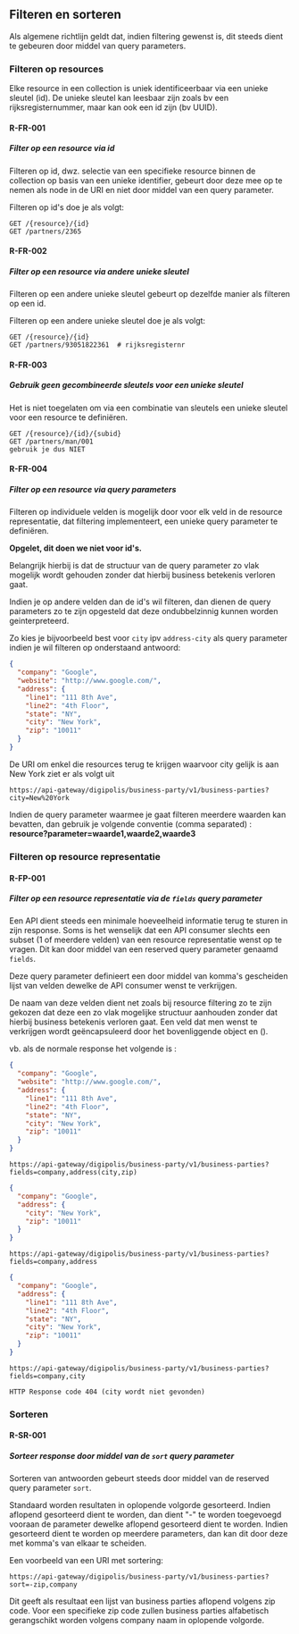 ## Filteren en sorteren

Als algemene richtlijn geldt dat, indien filtering gewenst is, dit steeds dient te gebeuren door middel van query parameters.

### Filteren op resources
Elke resource in een collection is uniek identificeerbaar via een unieke sleutel (id).
De unieke sleutel kan leesbaar zijn zoals bv een rijksregisternummer, maar kan ook een id zijn (bv UUID).

#### R-FR-001
##### Filter op een resource via id
Filteren op id, dwz. selectie van een specifieke resource binnen de collection op basis van een unieke identifier, gebeurt door deze mee op te nemen als node in de URI en niet door middel van een query parameter.

Filteren op id's doe je als volgt:
``` prettyprint
GET /{resource}/{id}
GET /partners/2365
```
#### R-FR-002
##### Filter op een resource via andere unieke sleutel
Filteren op een andere unieke sleutel gebeurt op dezelfde manier als filteren op een id.

Filteren op een andere unieke sleutel doe je als volgt:
``` prettyprint
GET /{resource}/{id}
GET /partners/93051822361  # rijksregisternr
```

#### R-FR-003
##### Gebruik geen gecombineerde sleutels voor een unieke sleutel
Het is niet toegelaten om via een combinatie van sleutels een unieke sleutel voor een resource te definiëren.

``` prettyprint
GET /{resource}/{id}/{subid}
GET /partners/man/001
gebruik je dus NIET
```

#### R-FR-004
##### Filter op een resource via query parameters
Filteren op individuele velden is mogelijk door voor elk veld in de resource representatie, dat filtering implementeert, een unieke query parameter te definiëren.

**Opgelet, dit doen we niet voor id's.**  

Belangrijk hierbij is dat de structuur van de query parameter zo vlak mogelijk wordt gehouden zonder dat hierbij business betekenis verloren gaat. 

Indien je op andere velden dan de id's wil filteren, dan dienen de query parameters zo te zijn opgesteld dat deze ondubbelzinnig kunnen worden geinterpreteerd.

Zo kies je bijvoorbeeld best voor `city` ipv `address-city` als query parameter indien je wil filteren op onderstaand antwoord:
```json
{
  "company": "Google",
  "website": "http://www.google.com/",
  "address": {
    "line1": "111 8th Ave",
    "line2": "4th Floor",
    "state": "NY",
    "city": "New York",
    "zip": "10011"
  }
}
```

De URI om enkel die resources terug te krijgen waarvoor city gelijk is aan New York ziet er als volgt uit
``` prettyprint
https://api-gateway/digipolis/business-party/v1/business-parties?city=New%20York
```

Indien de query parameter waarmee je gaat filteren meerdere waarden kan bevatten, dan gebruik je volgende conventie (comma separated) : **resource?parameter=waarde1,waarde2,waarde3** 

### Filteren op resource representatie
#### R-FP-001
##### Filter op een resource representatie via de `fields` query parameter
Een API dient steeds een minimale hoeveelheid informatie terug te sturen in zijn response. Soms is het wenselijk dat een API consumer slechts een subset (1 of meerdere velden) van een resource representatie wenst op te vragen. Dit kan door middel van een reserved query parameter genaamd `fields`.

Deze query parameter definieert een door middel van komma's gescheiden lijst van velden dewelke de API consumer wenst te verkrijgen.

De naam van deze velden dient net zoals bij resource filtering zo te zijn gekozen dat deze een zo vlak mogelijke structuur aanhouden zonder dat hierbij business betekenis verloren gaat. Een veld dat men wenst te verkrijgen wordt geëncapsuleerd door het bovenliggende object en ().

vb. als de normale response het volgende is :
```json
{
  "company": "Google",
  "website": "http://www.google.com/",
  "address": {
    "line1": "111 8th Ave",
    "line2": "4th Floor",
    "state": "NY",
    "city": "New York",
    "zip": "10011"
  }
}
```

``` prettyprint
https://api-gateway/digipolis/business-party/v1/business-parties?fields=company,address(city,zip)
```

``` json
{
  "company": "Google",
  "address": {
    "city": "New York",
    "zip": "10011"
  }
}
```

``` prettyprint
https://api-gateway/digipolis/business-party/v1/business-parties?fields=company,address
```

```json
{
  "company": "Google",
  "address": {
    "line1": "111 8th Ave",
    "line2": "4th Floor",
    "state": "NY",
    "city": "New York",
    "zip": "10011"
  }
}
```

``` prettyprint
https://api-gateway/digipolis/business-party/v1/business-parties?fields=company,city
```

``` prettyprint
HTTP Response code 404 (city wordt niet gevonden)
```

### Sorteren
#### R-SR-001
##### Sorteer response door middel van de `sort` query parameter
Sorteren van antwoorden gebeurt steeds door middel van de reserved query parameter `sort`.

Standaard worden resultaten in oplopende volgorde gesorteerd. Indien aflopend gesorteerd dient te worden, dan dient "-" te worden toegevoegd vooraan de parameter dewelke aflopend gesorteerd dient te worden. Indien gesorteerd dient te worden op meerdere parameters, dan kan dit door deze met komma's van elkaar te scheiden.

Een voorbeeld van een URI met sortering:

``` prettyprint
https://api-gateway/digipolis/business-party/v1/business-parties?sort=-zip,company
```

Dit geeft als resultaat een lijst van business parties aflopend volgens zip code. Voor een specifieke zip code zullen business parties alfabetisch gerangschikt worden volgens company naam in oplopende volgorde.
